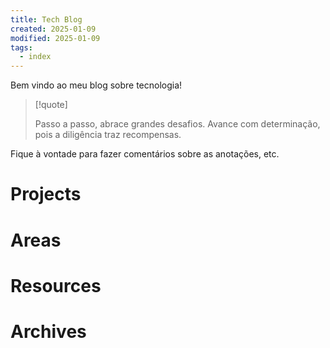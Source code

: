 ```yaml
---
title: Tech Blog
created: 2025-01-09
modified: 2025-01-09
tags:
  - index
---
```


Bem vindo ao meu blog sobre tecnologia!

> [!quote]
>
> Passo a passo, abrace grandes desafios. Avance com determinação, pois a diligência traz recompensas.
> 

Fique à vontade para fazer comentários sobre as anotações, etc.

# Projects

# Areas

# Resources

# Archives
